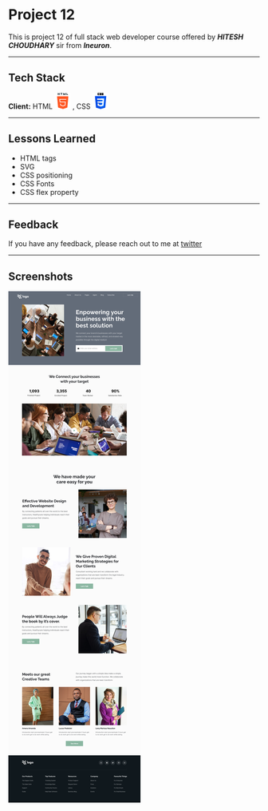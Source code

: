 
# Project 12

This is project 12 of full stack web developer course offered by ***HITESH CHOUDHARY***
sir from ***Ineuron***.
***
## Tech Stack

**Client:** HTML ![html](/Images/html.png) , CSS ![css](/Images/css.png)
***

## Lessons Learned

- HTML tags
- SVG
- CSS positioning
- CSS Fonts
- CSS flex property
***
## Feedback

If you have any feedback, please reach out to me at [twitter](https://twitter.com/codewithchetan)

***
## Screenshots

![Screenshot](/12.png)

